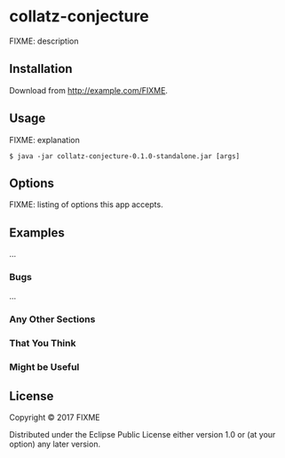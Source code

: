 # collatz-conjecture

FIXME: description

## Installation

Download from http://example.com/FIXME.

## Usage

FIXME: explanation

    $ java -jar collatz-conjecture-0.1.0-standalone.jar [args]

## Options

FIXME: listing of options this app accepts.

## Examples

...

### Bugs

...

### Any Other Sections
### That You Think
### Might be Useful

## License

Copyright © 2017 FIXME

Distributed under the Eclipse Public License either version 1.0 or (at
your option) any later version.
